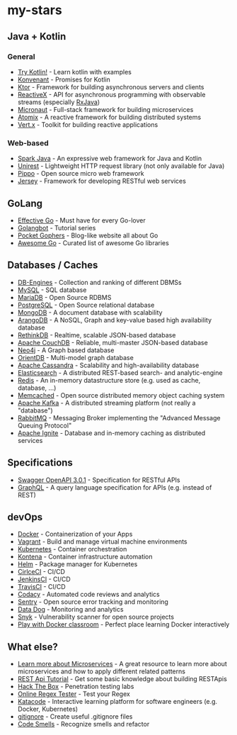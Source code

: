 # my-stars


## Java + Kotlin

### General

* [Try Kotlin!](https://try.kotlinlang.org/) - Learn kotlin with examples
* [Konvenant](http://kovenant.komponents.nl/) - Promises for Kotlin
* [Ktor](http://ktor.io/) - Framework for building asynchronous servers and clients 
* [ReactiveX](http://reactivex.io/) - API for asynchronous programming with observable streams (especially [RxJava](https://github.com/ReactiveX/RxJava))
* [Micronaut](http://micronaut.io/) - Full-stack framework for building microservices
* [Atomix](https://atomix.io/) - A reactive framework for building distributed systems
* [Vert.x](https://vertx.io/) - Toolkit for building reactive applications

### Web-based

* [Spark Java](http://sparkjava.com/) - An expressive web framework for Java and Kotlin
* [Unirest](http://unirest.io/) - Lightweight HTTP request library (not only available for Java)
* [Pippo](http://www.pippo.ro/) - Open source micro web framework
* [Jersey](https://jersey.github.io/) - Framework for developing RESTful web services 


## GoLang

* [Effective Go](https://golang.org/doc/effective_go.html) - Must have for every Go-lover
* [Golangbot](https://golangbot.com/learn-golang-series/) - Tutorial series
* [Pocket Gophers](https://pocketgophers.com/) - Blog-like website all about Go
* [Awesome Go](https://awesome-go.com/) - Curated list of awesome Go libraries


## Databases / Caches

* [DB-Engines](https://db-engines.com/de/) - Collection and ranking of different DBMSs
* [MySQL](https://www.mysql.com/de/) - SQL database 
* [MariaDB](https://mariadb.org/) - Open Source RDBMS
* [PostgreSQL](https://www.postgresql.org/) - Open Source relational database 
* [MongoDB](https://www.mongodb.com/) - A document database with scalability
* [ArangoDB](https://www.arangodb.com/) - A NoSQL, Graph and key-value based high availability database
* [RethinkDB](https://www.rethinkdb.com/) - Realtime, scalable JSON-based database
* [Apache CouchDB](http://couchdb.apache.org/) - Reliable, multi-master JSON-based database
* [Neo4j](https://neo4j.com/) - A Graph based database
* [OrientDB](https://orientdb.com/) - Multi-model graph database
* [Apache Cassandra](http://cassandra.apache.org/) - Scalability and high-availability database
* [Elasticsearch](https://www.elastic.co/de/products/elasticsearch) - A distributed REST-based search- and analytic-engine
* [Redis](https://redis.io/) - An in-memory datastructure store (e.g. used as cache, database, ...)
* [Memcached](https://memcached.org/) - Open source distributed memory object caching system
* [Apache Kafka](https://kafka.apache.org/) - A distributed streaming platform (not really a "database")
* [RabbitMQ](https://www.rabbitmq.com/) - Messaging Broker implementing the "Advanced Message Queuing Protocol"
* [Apache Ignite](https://ignite.apache.org/index.html) - Database and in-memory caching as distributed services

## Specifications

* [Swagger OpenAPI 3.0.1](https://swagger.io/specification/) - Specification for RESTful APIs
* [GraphQL](http://graphql.org/) - A query language specification for APIs (e.g. instead of REST)


## devOps

* [Docker](https://www.docker.com/) - Containerization of your Apps
* [Vagrant](https://www.vagrantup.com/) - Build and manage virtual machine environments
* [Kubernetes](https://kubernetes.io/) - Container orchestration
* [Kontena](https://www.kontena.io/) - Container infrastructure automation
* [Helm](https://helm.sh/) - Package manager for Kubernetes    
* [CirlceCI](https://circleci.com/) - CI/CD
* [JenkinsCI](https://jenkins.io/) - CI/CD
* [TravisCI](https://travis-ci.org/) - CI/CD
* [Codacy](https://www.codacy.com/) - Automated code reviews and analytics    
* [Sentry](https://sentry.io/welcome/) - Open source error tracking and monitoring
* [Data Dog](https://www.datadoghq.com/) - Monitoring and analytics
* [Snyk](https://snyk.io/) - Vulnerability scanner for open source projects    
* [Play with Docker classroom](https://training.play-with-docker.com/) - Perfect place learning Docker interactively 


## What else?

* [Learn more about Microservices](https://microservices.io/index.html) - A great resource to learn more about microservices and how to apply different related patterns
* [REST Api Tutorial](https://www.restapitutorial.com/) - Get some basic knowledge about building RESTApis
* [Hack The Box](https://www.hackthebox.eu/) - Penetration testing labs
* [Online Regex Tester](https://regex101.com/) - Test your Regex
* [Katacode](https://www.katacoda.com/) - Interactive learning platform for software engineers (e.g. Docker, Kubernetes)
* [gitignore](https://www.gitignore.io/) - Create useful .gitignore files
* [Code Smells](https://blog.codinghorror.com/code-smells/) - Recognize smells and refactor

